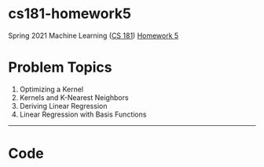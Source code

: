 # cs181-homework5
Spring 2021 Machine Learning ([CS 181](https://harvard-ml-courses.github.io/cs181-web-2021/)) [Homework 5](https://github.com/harvard-ml-courses/cs181-s21-homeworks/tree/main/hw5)

# Problem Topics

1. Optimizing a Kernel
2. Kernels and K-Nearest Neighbors
3. Deriving Linear Regression
4. Linear Regression with Basis Functions

---

# Code
